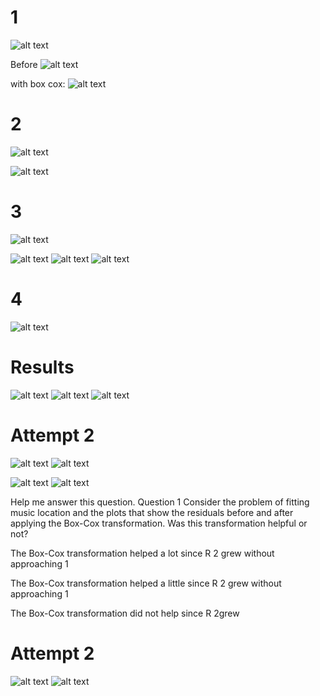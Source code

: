 # 1
![alt text](image-39.png)

Before
![alt text](image-36.png)

with box cox:
![alt text](image-37.png)

# 2

![alt text](image-43.png)

![alt text](image-44.png)

# 3
![alt text](image-47.png)

![alt text](image-46.png)
![alt text](image-48.png)
![alt text](image-49.png)

# 4
![alt text](image-51.png)


# Results
![alt text](image-52.png)
![alt text](image-53.png)
![alt text](image-54.png)

# Attempt 2

![alt text](image-55.png)
![alt text](image-56.png)

![alt text](image-57.png)
![alt text](image-58.png)

Help me answer this question. Question 1
Consider the problem of fitting music location and the plots that show the residuals before and after applying the Box-Cox transformation. Was this transformation helpful or not?

The Box-Cox transformation helped a lot since R 2 grew without approaching 1

The Box-Cox transformation helped a little since R 2 grew without approaching 1

The Box-Cox transformation did not help since R 2grew

# Attempt 2

![alt text](image-59.png)
![alt text](image-60.png)